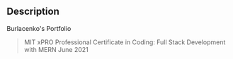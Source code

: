 ## Description
Burlacenko's Portfolio
>MIT xPRO Professional Certificate in Coding: Full Stack Development with MERN June 2021
